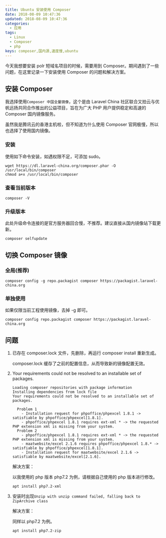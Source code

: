 ```yaml
---
title: Ubuntu 安装使用 Composer
date: 2018-08-09 10:47:36
updated: 2018-08-09 10:47:36
categories:
  - 应用
tags:
  - Linux
  - Composer
  - php
keys: composer,国内源,速度慢,ubuntu
---
```


今天我想要安装 polr 短域名项目的时候，需要用到 Composer。期间遇到了一些问题，在这里记录一下安装使用 Composer 的问题和解决方案。

<!--more-->

## 安装 Composer

我选择使用`Composer 中国全量镜像`，这个是由 Laravel China 社区联合又拍云与优帆远扬共同合作推出的公益项目，旨在为广大 PHP 用户提供稳定和高速的 Composer 国内镜像服务。

虽然我是腾讯云的香港主机啦，但不知道为什么使用 Composer 官网极慢，所以也选择了使用国内镜像。

### 安装

使用如下命令安装，如遇权限不足，可添加 sudo。

```shell
wget https://dl.laravel-china.org/composer.phar -O /usr/local/bin/composer
chmod a+x /usr/local/bin/composer
```

### 查看当前版本

```shell
composer -V
```

### 升级版本

此处升级命令连接的是官方服务器回合慢，不推荐。建议直接从国内镜像站下载更新。

```shell
composer selfupdate
```

## 切换 Composer 镜像

### 全局(推荐)

```shell
composer config -g repo.packagist composer https://packagist.laravel-china.org
```

### 单独使用

如果仅限当前工程使用镜像，去掉 -g 即可。

```shell
composer config repo.packagist composer https://packagist.laravel-china.org
```

## 问题

1. 已存在 composer.lock 文件，先删除，再运行 composer install 重新生成。

   composer.lock 缓存了之前的配置信息，从而导致新的镜像配置无效。

2. Your requirements could not be resolved to an installable set of packages.

   ```
   Loading composer repositories with package information
   Installing dependencies from lock file
   Your requirements could not be resolved to an installable set of packages.

     Problem 1
       - Installation request for phpoffice/phpexcel 1.8.1 -> satisfiable by phpoffice/phpexcel[1.8.1].
       - phpoffice/phpexcel 1.8.1 requires ext-xml * -> the requested PHP extension xml is missing from your system.
     Problem 2
       - phpoffice/phpexcel 1.8.1 requires ext-xml * -> the requested PHP extension xml is missing from your system.
       - maatwebsite/excel 2.1.6 requires phpoffice/phpexcel 1.8.* -> satisfiable by phpoffice/phpexcel[1.8.1].
       - Installation request for maatwebsite/excel 2.1.6 -> satisfiable by maatwebsite/excel[2.1.6].
   ```

   解决方案：

   以我使用的 php 版本 php7.2 为例，请根据自己使用的 php 版本进行修改。

   ```shell
   apt install php7.2-xml
   ```

3. 安装时出现`Unzip with unzip command failed, falling back to ZipArchive class`

   解决方案：

   同样以 php7.2 为例。

   ```shell
   apt install php7.2-zip
   ```
